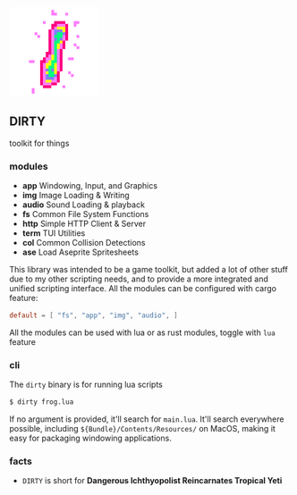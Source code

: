 ![icon](icon.png)

## DIRTY
toolkit for things

### modules
- **app** Windowing, Input, and Graphics
- **img** Image Loading & Writing
- **audio** Sound Loading & playback
- **fs** Common File System Functions
- **http** Simple HTTP Client & Server
- **term** TUI Utilities
- **col** Common Collision Detections
- **ase** Load Aseprite Spritesheets

This library was intended to be a game toolkit, but added a lot of other stuff due to my other scripting needs, and to provide a more integrated and unified scripting interface. All the modules can be configured with cargo feature:
```toml
default = [ "fs", "app", "img", "audio", ]
```
All the modules can be used with lua or as rust modules, toggle with `lua` feature

### cli

The `dirty` binary is for running lua scripts
```sh
$ dirty frog.lua
```

If no argument is provided, it'll search for `main.lua`. It'll search everywhere possible, including `${Bundle}/Contents/Resources/` on MacOS, making it easy for packaging windowing applications.

### facts
- `DIRTY` is short for **Dangerous Ichthyopolist Reincarnates Tropical Yeti**

